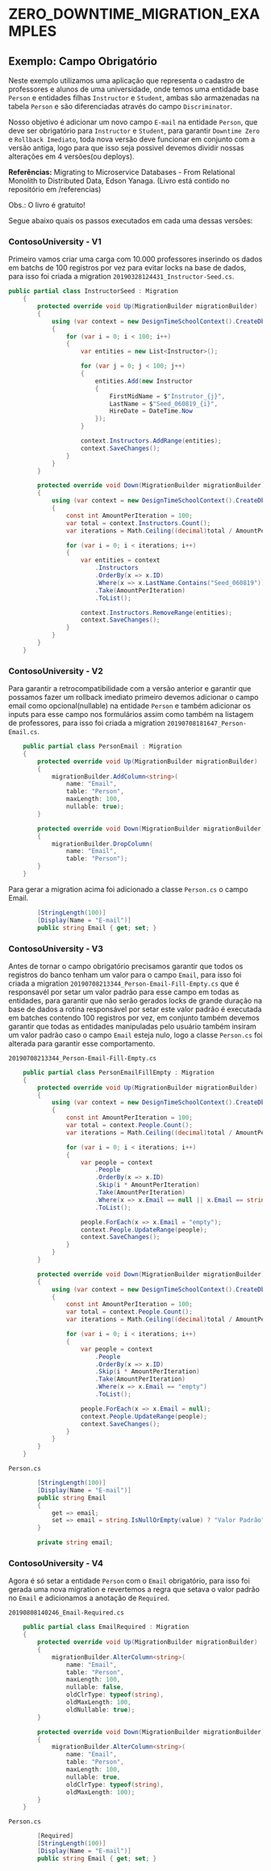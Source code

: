 # ZERO_DOWNTIME_MIGRATION_EXAMPLES

## **Exemplo:** Campo Obrigatório

Neste exemplo utilizamos uma aplicação que representa o cadastro de professores e alunos de uma universidade, onde temos uma entidade base `Person` e entidades filhas `Instructor` e `Student`, ambas são armazenadas na tabela `Person` e são diferenciadas através do campo `Discriminator`.

Nosso objetivo é adicionar um novo campo `E-mail` na entidade `Person`, que deve ser obrigatório para `Instructor` e `Student`, para garantir `Downtime Zero` e `Rollback Imediato`, toda nova versão deve funcionar em conjunto com a versão antiga, logo para que isso seja possivel devemos dividir nossas alterações em 4 versões(ou deploys).

**Referências:** Migrating to Microservice Databases - From Relational Monolith to Distributed Data, Edson Yanaga. (Livro está contido no repositório em /referencias)

Obs.: O livro é gratuito!

Segue abaixo quais os passos executados em cada uma dessas versões:

### ContosoUniversity - V1

Primeiro vamos criar uma carga com 10.000 professores inserindo os dados em batchs de 100 registros por vez para evitar locks na base de dados, para isso foi criada a migration `20190328124431_Instructor-Seed.cs`.

```csharp
public partial class InstructorSeed : Migration
    {
        protected override void Up(MigrationBuilder migrationBuilder)
        {
            using (var context = new DesignTimeSchoolContext().CreateDbContext(new string[] { }))
            {
                for (var i = 0; i < 100; i++)
                {
                    var entities = new List<Instructor>();

                    for (var j = 0; j < 100; j++)
                    {
                        entities.Add(new Instructor
                        {
                            FirstMidName = $"Instrutor_{j}", 
                            LastName = $"Seed_060819_{i}", 
                            HireDate = DateTime.Now
                        });
                    }

                    context.Instructors.AddRange(entities);
                    context.SaveChanges();
                }
            }
        }

        protected override void Down(MigrationBuilder migrationBuilder)
        {
            using (var context = new DesignTimeSchoolContext().CreateDbContext(new string[] { }))
            {
                const int AmountPerIteration = 100;
                var total = context.Instructors.Count();
                var iterations = Math.Ceiling((decimal)total / AmountPerIteration);

                for (var i = 0; i < iterations; i++)
                {
                    var entities = context
                        .Instructors
                        .OrderBy(x => x.ID)
                        .Where(x => x.LastName.Contains("Seed_060819"))
                        .Take(AmountPerIteration)
                        .ToList();

                    context.Instructors.RemoveRange(entities);
                    context.SaveChanges();
                }
            }
        }
    }
```

### ContosoUniversity - V2

Para garantir a retrocompatibilidade com a versão anterior e garantir que possamos fazer um rollback imediato primeiro devemos adicionar o campo email como opcional(nullable) na entidade `Person` e também adicionar os inputs para esse campo nos formulários assim como também na listagem de professores, para isso foi criada a migration `20190708181647_Person-Email.cs`.

```csharp
    public partial class PersonEmail : Migration
    {
        protected override void Up(MigrationBuilder migrationBuilder)
        {
            migrationBuilder.AddColumn<string>(
                name: "Email",
                table: "Person",
                maxLength: 100,
                nullable: true);
        }

        protected override void Down(MigrationBuilder migrationBuilder)
        {
            migrationBuilder.DropColumn(
                name: "Email",
                table: "Person");
        }
    }
```

Para gerar a migration acima foi adicionado a classe `Person.cs` o campo Email.
```csharp
        [StringLength(100)]
        [Display(Name = "E-mail")]
        public string Email { get; set; }
```

### ContosoUniversity - V3

Antes de tornar o campo obrigatório precisamos garantir que todos os registros do banco tenham um valor para o campo `Email`, para isso foi criada a migration `20190708213344_Person-Email-Fill-Empty.cs` que é responsavél por setar um valor padrão para esse campo em todas as entidades, para garantir que não serão gerados locks de grande duração na base de dados a rotina responsável por setar este valor padrão é executada em batches contendo 100 registros por vez, em conjunto também devemos garantir que todas as entidades manipuladas pelo usuário também insiram um valor padrão caso o campo `Email` esteja nulo, logo a classe `Person.cs` foi alterada para garantir esse comportamento.


`20190708213344_Person-Email-Fill-Empty.cs`
```csharp
    public partial class PersonEmailFillEmpty : Migration
    {
        protected override void Up(MigrationBuilder migrationBuilder)
        {
            using (var context = new DesignTimeSchoolContext().CreateDbContext(new string[] { }))
            {
                const int AmountPerIteration = 100;
                var total = context.People.Count();
                var iterations = Math.Ceiling((decimal)total / AmountPerIteration);

                for (var i = 0; i < iterations; i++)
                {
                    var people = context
                        .People
                        .OrderBy(x => x.ID)
                        .Skip(i * AmountPerIteration)
                        .Take(AmountPerIteration)
                        .Where(x => x.Email == null || x.Email == string.Empty)
                        .ToList();

                    people.ForEach(x => x.Email = "empty");
                    context.People.UpdateRange(people);
                    context.SaveChanges();
                }
            }
        }

        protected override void Down(MigrationBuilder migrationBuilder)
        {
            using (var context = new DesignTimeSchoolContext().CreateDbContext(new string[] { }))
            {
                const int AmountPerIteration = 100;
                var total = context.People.Count();
                var iterations = Math.Ceiling((decimal)total / AmountPerIteration);

                for (var i = 0; i < iterations; i++)
                {
                    var people = context
                        .People
                        .OrderBy(x => x.ID)
                        .Skip(i * AmountPerIteration)
                        .Take(AmountPerIteration)
                        .Where(x => x.Email == "empty")
                        .ToList();

                    people.ForEach(x => x.Email = null);
                    context.People.UpdateRange(people);
                    context.SaveChanges();
                }
            }
        }
    }
```


`Person.cs`
```csharp
        [StringLength(100)]
        [Display(Name = "E-mail")]
        public string Email 
        { 
            get => email;
            set => email = string.IsNullOrEmpty(value) ? "Valor Padrão" : value;
        }

        private string email;

```

### ContosoUniversity - V4

Agora é só setar a entidade `Person` com o `Email` obrigatório, para isso foi gerada uma nova migration e revertemos a regra que setava o valor padrão no `Email` e adicionamos a anotação de `Required`.

`20190808140246_Email-Required.cs`
```csharp
    public partial class EmailRequired : Migration
    {
        protected override void Up(MigrationBuilder migrationBuilder)
        {
            migrationBuilder.AlterColumn<string>(
                name: "Email",
                table: "Person",
                maxLength: 100,
                nullable: false,
                oldClrType: typeof(string),
                oldMaxLength: 100,
                oldNullable: true);
        }

        protected override void Down(MigrationBuilder migrationBuilder)
        {
            migrationBuilder.AlterColumn<string>(
                name: "Email",
                table: "Person",
                maxLength: 100,
                nullable: true,
                oldClrType: typeof(string),
                oldMaxLength: 100);
        }
    }
```

`Person.cs`
```csharp
        [Required]
        [StringLength(100)]
        [Display(Name = "E-mail")]
        public string Email { get; set; }
```
